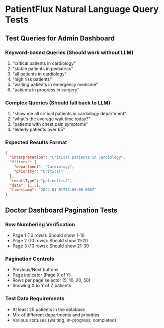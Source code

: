 # PatientFlux Natural Language Query Tests

## Test Queries for Admin Dashboard

### Keyword-based Queries (Should work without LLM)
1. "critical patients in cardiology"
2. "stable patients in pediatrics"
3. "all patients in cardiology"
4. "high risk patients"
5. "waiting patients in emergency medicine"
6. "patients in progress in surgery"

### Complex Queries (Should fall back to LLM)
1. "show me all critical patients in cardiology department"
2. "what's the average wait time today?"
3. "patients with chest pain symptoms"
4. "elderly patients over 65"

### Expected Results Format
```json
{
  "interpretation": "Critical patients in Cardiology",
  "filters": { 
    "department": "Cardiology", 
    "priority": "Critical" 
  },
  "resultType": "patientList",
  "data": [...],
  "timestamp": "2024-01-01T12:00:00.000Z"
}
```

## Doctor Dashboard Pagination Tests

### Row Numbering Verification
- Page 1 (10 rows): Should show 1-10
- Page 2 (10 rows): Should show 11-20
- Page 3 (10 rows): Should show 21-30

### Pagination Controls
- Previous/Next buttons
- Page indicator (Page X of Y)
- Rows per page selector (5, 10, 20, 50)
- Showing X to Y of Z patients

### Test Data Requirements
- At least 25 patients in the database
- Mix of different departments and priorities
- Various statuses (waiting, in-progress, completed)
